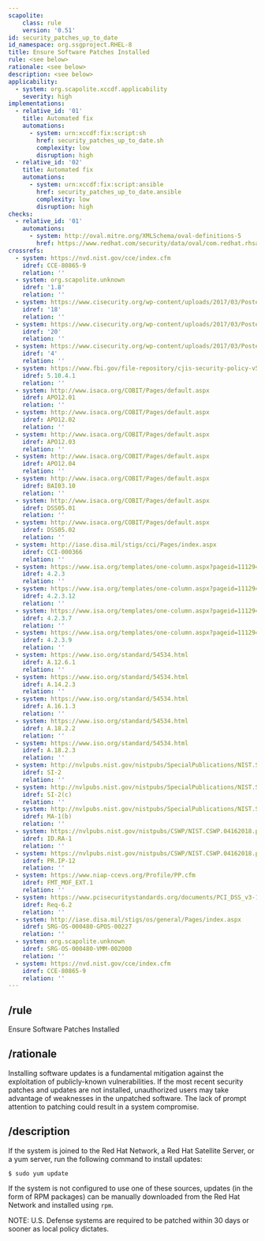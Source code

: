 ```yaml
---
scapolite:
    class: rule
    version: '0.51'
id: security_patches_up_to_date
id_namespace: org.ssgproject.RHEL-8
title: Ensure Software Patches Installed
rule: <see below>
rationale: <see below>
description: <see below>
applicability:
  - system: org.scapolite.xccdf.applicability
    severity: high
implementations:
  - relative_id: '01'
    title: Automated fix
    automations:
      - system: urn:xccdf:fix:script:sh
        href: security_patches_up_to_date.sh
        complexity: low
        disruption: high
  - relative_id: '02'
    title: Automated fix
    automations:
      - system: urn:xccdf:fix:script:ansible
        href: security_patches_up_to_date.ansible
        complexity: low
        disruption: high
checks:
  - relative_id: '01'
    automations:
      - system: http://oval.mitre.org/XMLSchema/oval-definitions-5
        href: https://www.redhat.com/security/data/oval/com.redhat.rhsa-RHEL8.xml
crossrefs:
  - system: https://nvd.nist.gov/cce/index.cfm
    idref: CCE-80865-9
    relation: ''
  - system: org.scapolite.unknown
    idref: '1.8'
    relation: ''
  - system: https://www.cisecurity.org/wp-content/uploads/2017/03/Poster_Winter2016_CSCs.pdf
    idref: '18'
    relation: ''
  - system: https://www.cisecurity.org/wp-content/uploads/2017/03/Poster_Winter2016_CSCs.pdf
    idref: '20'
    relation: ''
  - system: https://www.cisecurity.org/wp-content/uploads/2017/03/Poster_Winter2016_CSCs.pdf
    idref: '4'
    relation: ''
  - system: https://www.fbi.gov/file-repository/cjis-security-policy-v5_5_20160601-2-1.pdf
    idref: 5.10.4.1
    relation: ''
  - system: http://www.isaca.org/COBIT/Pages/default.aspx
    idref: APO12.01
    relation: ''
  - system: http://www.isaca.org/COBIT/Pages/default.aspx
    idref: APO12.02
    relation: ''
  - system: http://www.isaca.org/COBIT/Pages/default.aspx
    idref: APO12.03
    relation: ''
  - system: http://www.isaca.org/COBIT/Pages/default.aspx
    idref: APO12.04
    relation: ''
  - system: http://www.isaca.org/COBIT/Pages/default.aspx
    idref: BAI03.10
    relation: ''
  - system: http://www.isaca.org/COBIT/Pages/default.aspx
    idref: DSS05.01
    relation: ''
  - system: http://www.isaca.org/COBIT/Pages/default.aspx
    idref: DSS05.02
    relation: ''
  - system: http://iase.disa.mil/stigs/cci/Pages/index.aspx
    idref: CCI-000366
    relation: ''
  - system: https://www.isa.org/templates/one-column.aspx?pageid=111294&productId=116731
    idref: 4.2.3
    relation: ''
  - system: https://www.isa.org/templates/one-column.aspx?pageid=111294&productId=116731
    idref: 4.2.3.12
    relation: ''
  - system: https://www.isa.org/templates/one-column.aspx?pageid=111294&productId=116731
    idref: 4.2.3.7
    relation: ''
  - system: https://www.isa.org/templates/one-column.aspx?pageid=111294&productId=116731
    idref: 4.2.3.9
    relation: ''
  - system: https://www.iso.org/standard/54534.html
    idref: A.12.6.1
    relation: ''
  - system: https://www.iso.org/standard/54534.html
    idref: A.14.2.3
    relation: ''
  - system: https://www.iso.org/standard/54534.html
    idref: A.16.1.3
    relation: ''
  - system: https://www.iso.org/standard/54534.html
    idref: A.18.2.2
    relation: ''
  - system: https://www.iso.org/standard/54534.html
    idref: A.18.2.3
    relation: ''
  - system: http://nvlpubs.nist.gov/nistpubs/SpecialPublications/NIST.SP.800-53r4.pdf
    idref: SI-2
    relation: ''
  - system: http://nvlpubs.nist.gov/nistpubs/SpecialPublications/NIST.SP.800-53r4.pdf
    idref: SI-2(c)
    relation: ''
  - system: http://nvlpubs.nist.gov/nistpubs/SpecialPublications/NIST.SP.800-53r4.pdf
    idref: MA-1(b)
    relation: ''
  - system: https://nvlpubs.nist.gov/nistpubs/CSWP/NIST.CSWP.04162018.pdf
    idref: ID.RA-1
    relation: ''
  - system: https://nvlpubs.nist.gov/nistpubs/CSWP/NIST.CSWP.04162018.pdf
    idref: PR.IP-12
    relation: ''
  - system: https://www.niap-ccevs.org/Profile/PP.cfm
    idref: FMT_MOF_EXT.1
    relation: ''
  - system: https://www.pcisecuritystandards.org/documents/PCI_DSS_v3-1.pdf
    idref: Req-6.2
    relation: ''
  - system: http://iase.disa.mil/stigs/os/general/Pages/index.aspx
    idref: SRG-OS-000480-GPOS-00227
    relation: ''
  - system: org.scapolite.unknown
    idref: SRG-OS-000480-VMM-002000
    relation: ''
  - system: https://nvd.nist.gov/cce/index.cfm
    idref: CCE-80865-9
    relation: ''
---
```



## /rule

Ensure Software Patches Installed

## /rationale

Installing
software updates is a fundamental mitigation against the exploitation of
publicly-known vulnerabilities. If the most recent security patches and
updates are not installed, unauthorized users may take advantage of
weaknesses in the unpatched software. The lack of prompt attention to
patching could result in a system compromise.

## /description

If the system is joined to the Red Hat Network, a Red Hat Satellite
Server, or a yum server, run the following command to install updates:

``` 
$ sudo yum update
```

If the system is not configured to use one of these sources, updates (in
the form of RPM packages) can be manually downloaded from the Red Hat
Network and installed using `rpm`.  
  
NOTE: U.S. Defense systems are required to be patched within 30 days or
sooner as local policy dictates.
